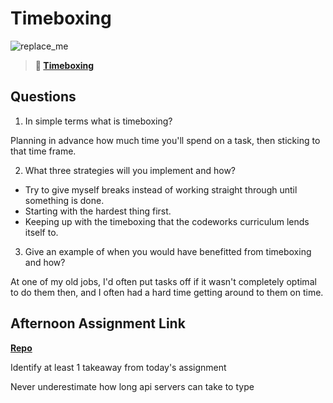 # Timeboxing

![replace_me](https://codeworks.blob.core.windows.net/public/assets/img/illustrations/placeholder.svg)
> **📖 [Timeboxing](https://codeworksacademy.com/fs-student-guide/resources/wk5/03-Timeboxing)**

## Questions

1. In simple terms what is timeboxing?

Planning in advance how much time you'll spend on a task, then sticking to that time frame.

2. What three strategies will you implement and how?

* Try to give myself breaks instead of working straight through until something is done.
* Starting with the hardest thing first.
* Keeping up with the timeboxing that the codeworks curriculum lends itself to. 

3. Give an example of when you would have benefitted from timeboxing and how?

At one of my old jobs, I'd often put tasks off if it wasn't completely optimal to do them then, and I often had a hard time getting around to them on time. 

## Afternoon Assignment Link

**[Repo](https://github.com/JWagstaff-Leon/codeworks_w5d3)**

Identify at least 1 takeaway from today's assignment

Never underestimate how long api servers can take to type